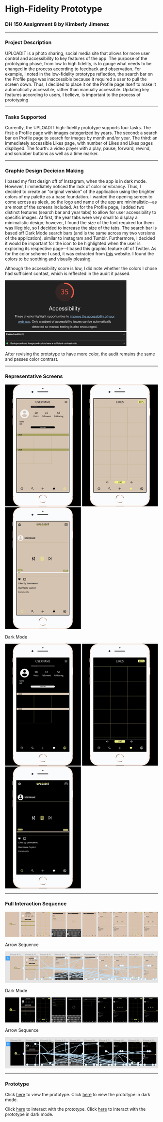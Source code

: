 # High-Fidelity Prototype
### DH 150 Assignment 8 by Kimberly Jimenez

---
### Project Description 

UPLOADIT is a photo sharing, social media site that allows for more user control and accessibility to key features of the app. The purpose of the prototyping phase, from low to high fidelity, is to gauge what needs to be changed in the process according to feedback and observation. For example, I noted in the low-fidelity prototype reflection, the search bar on the Profile page was inaccessible because it required a user to pull the screen down. Thus, I decided to place it on the Profile page itself to make it automatically accessible, rather than manually accessible. Updating key features according to users, I believe, is important to the process of prototyping. 

---
### Tasks Supported

Currently, the UPLOADIT high-fidelity prototype supports four tasks. The first: a Profile page with images categorized by years. The second: a search bar on Profile page to search for images by month and/or year. The third: an immediately accessible Likes page, with number of Likes and Likes pages displayed. The fourth: a video player with a play, pause, forward, rewind, and scrubber buttons as well as a time marker. 

---
### Graphic Design Decicion Making

I based my first design off of Instagram, when the app is in dark mode. However, I immediately noticed the lack of color or vibrancy. Thus, I decided to create an "original version" of the application using the brighter colors of my palette as a base foundation. I wanted the opening screen to come across as sleek, so the logo and name of the app are minimalistic—as are most of the screens included. As for the Profile page, I added two distinct features (search bar and year tabs) to allow for user accessibility to specific images. At first, the year tabs were very small to display a minimalistic design; however, I found the size of the font required for them was illegible, so I decided to increase the size of the tabs. The search bar is based off Dark Mode search bars (and is the same across my two versions of the application), similar to Instagram and Tumblr. Furthermore, I decided it would be important for the icon to be highlighted when the user is exploring its respective page—I based this graphic feature off of Twitter. As for the color scheme I used, it was extracted from [this](https://www.behance.net/gallery/81668019/Black-Sheep-White-Light) website. I found the colors to be soothing and visually pleasing.


Although the accessibility score is low, I did note whether the colors I chose had sufficient contast, which is reflected in the audit it passed.

<img src="Screen Shot 2020-03-03 at 10.20.27 AM.png" width="400">

<img src="Screen Shot 2020-03-03 at 10.21.01 AM.png" width="400">

After revising the prototype to have more color, the audit remains the same and passes color contrast.

---
### Representative Screens

<img src="1EB6E07D-E6BF-4672-96E4-FB76C9CB3C8B_1_201_a.jpeg" width="250"> <img src="DE880966-9570-45F1-892D-A3F5CF0F5E4A_1_201_a.jpeg" width="250"> <img src="42D04E2C-FB07-4958-92E8-2E303946A429_1_201_a.jpeg" width="250"> 

Dark Mode

<img src="AC43C734-F8FA-4082-9C7F-CBC46A5C9AED_1_201_a.jpeg" width="250"> <img src="B310381B-5E2B-47DD-921E-79FFE554A1AD_1_201_a.jpeg" width="250"> <img src="31CEB345-EB26-4EA0-A4E9-474F719A33E1_1_201_a.jpeg" width="250">

---
### Full Interaction Sequence

<img src="High-Fidelity Prototype (DH 150).png">

Arrow Sequence

<img src="Screen Shot 2020-03-03 at 2.05.45 PM.png">

Dark Mode

<img src="High-Fidelity Prototype (DH 150) (Copy).png">

Arrow Sequence

<img src="Screen Shot 2020-03-03 at 10.57.08 AM.png">

---
### Prototype

Click [here](https://kj121497.github.io/assignment8/) to view the prototype. Click [here](https://kj121497.github.io/assignment8/index2.html) to view the prototype in dark mode.

Click [here](https://www.figma.com/proto/GrhctrA6nZANz2fAeeZ4VU/High-Fidelity-Prototype-(DH-150)?node-id=6%3A4&scaling=scale-down) to interact with the prototype. Click [here](https://www.figma.com/proto/uKlJtPJhNTEL4bYMT2T1AT/High-Fidelity-Prototype-(DH-150)-(Copy)?node-id=6%3A4&scaling=scale-down) to interact with the prototype in dark mode. 
